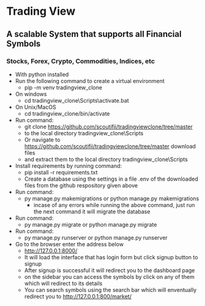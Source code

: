 # Trading View
## A scalable System that supports all Financial Symbols 
### Stocks, Forex, Crypto, Commodities, Indices, etc
- With python installed
- Run the following command to create a virtual environment
    - pip -m venv tradingview_clone
- On windows
    - cd tradingview_clone\Scripts\activate.bat
- On Unix/MacOS
    - cd tradingview_clone/bin/activate
- Run command:
    - git clone https://github.com/scoutifii/tradingviewclone/tree/master
     - to the local directory tradingview_clone\Scripts
    - Or navigate to https://github.com/scoutifii/tradingviewclone/tree/master download files
    - and extract them to the local directory tradingview_clone\Scripts
- Install requirements by running command:
    - pip install -r requirements.txt
    - Create a database using the settings in a file .env of the downloaded files from the github respository given above
- Run command:
    - py manage.py makemigrations  or python manage.py makemigrations
        - incase of any errors while running the above command, just run the next command it will migrate the database
- Run command:
    - py manage.py migrate or python manage.py migrate
- Run command:
  - py manage.py runserver or python manage.py runserver
- Go to the browser enter the address below
    - http://127.0.0.1:8000/
    - It will load the interface that has login form but click signup button to signup
    - After signup is successful it will redirect you to the dashboard page
    - on the sidebar you can access the symbols by click on any of them which will redirect to its details
    - You can search symbols using the search bar which will enventually redirect you to http://127.0.0.1:800/market/<symbolid>


